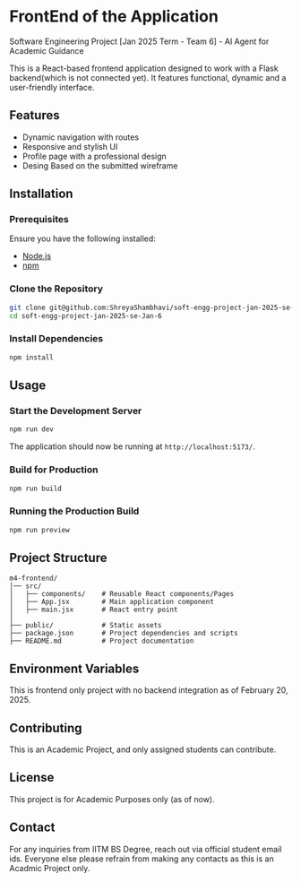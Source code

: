 # FrontEnd of the Application
Software Engineering Project [Jan 2025 Term - Team 6] - AI Agent for Academic Guidance

This is a React-based frontend application designed to work with a Flask backend(which is not connected yet). It features functional, dynamic and a user-friendly interface.

## Features
- Dynamic navigation with routes
- Responsive and stylish UI
- Profile page with a professional design
- Desing Based on the submitted wireframe

## Installation

### Prerequisites
Ensure you have the following installed:
- [Node.js](https://nodejs.org/)
- [npm](https://www.npmjs.com/) 

### Clone the Repository
```sh
git clone git@github.com:ShreyaShambhavi/soft-engg-project-jan-2025-se-Jan-6.git
cd soft-engg-project-jan-2025-se-Jan-6
```

### Install Dependencies
```sh
npm install

```

## Usage

### Start the Development Server
```sh
npm run dev

```

The application should now be running at `http://localhost:5173/`.

### Build for Production
```sh
npm run build

```

### Running the Production Build
```sh
npm run preview
```

## Project Structure
```
m4-frontend/
│── src/
│   ├── components/    # Reusable React components/Pages
│   ├── App.jsx        # Main application component
│   ├── main.jsx       # React entry point
│
├── public/            # Static assets
├── package.json       # Project dependencies and scripts
├── README.md          # Project documentation
```

## Environment Variables
This is frontend only project with no backend integration as of February 20, 2025.

## Contributing
This is an Academic Project, and only assigned students can contribute.

## License
This project is for Academic Purposes only (as of now).

## Contact
For any inquiries from IITM BS Degree, reach out via official student email ids.
Everyone else please refrain from making any contacts as this is an Acadmic Project only.


